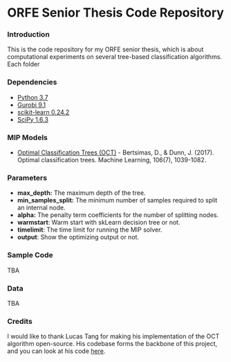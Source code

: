 # ORFE Senior Thesis Code Repository

### Introduction

This is the code repository for my ORFE senior thesis, which is about computational experiments on several tree-based classification algorithms. Each folder 

### Dependencies

* [Python 3.7](https://www.python.org/)
* [Gurobi 9.1](https://www.gurobi.com/)
* [scikit-learn 0.24.2](https://scikit-learn.org/)
* [SciPy 1.6.3](https://www.scipy.org/)

### MIP Models

- [Optimal Classification Trees (OCT)](https://link.springer.com/article/10.1007/s10994-017-5633-9) - Bertsimas, D., & Dunn, J. (2017). Optimal classification trees. Machine Learning, 106(7), 1039-1082.

### Parameters

- **max_depth:** The maximum depth of the tree.
- **min_samples_split:** The minimum number of samples required to split an internal node.
- **alpha:** The penalty term coefficients for the number of splitting nodes.
- **warmstart**: Warm start with skLearn decision tree or not.
- **timelimit**: The time limit for running the MIP solver.
- **output**: Show the optimizing output or not.

### Sample Code

TBA

### Data

TBA

### Credits

I would like to thank Lucas Tang for making his implementation of the OCT algorithm open-source. His codebase forms the backbone of this project, and you can look at his code [here](https://github.com/LucasBoTang/MIP_Decision_Tree/blob/main/Report.pdf).